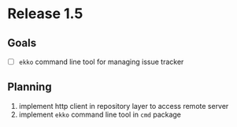 # Release 1.5

## Goals

- [ ] `ekko` command line tool for managing issue tracker

## Planning

1. implement http client in repository layer to access remote server
2. implement `ekko` command line tool in `cmd` package
